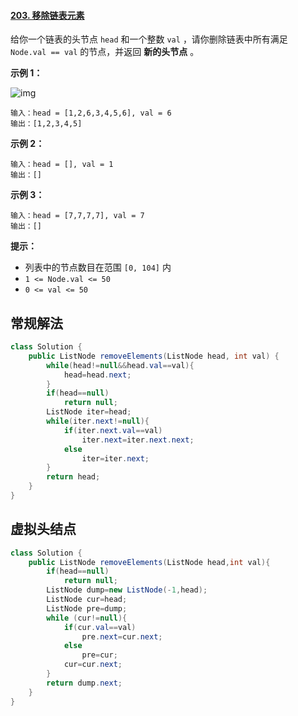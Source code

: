 #### [203. 移除链表元素](https://leetcode-cn.com/problems/remove-linked-list-elements/)



给你一个链表的头节点 `head` 和一个整数 `val` ，请你删除链表中所有满足 `Node.val == val` 的节点，并返回 **新的头节点** 。

 

**示例 1：**

![img](https://assets.leetcode.com/uploads/2021/03/06/removelinked-list.jpg)

```
输入：head = [1,2,6,3,4,5,6], val = 6
输出：[1,2,3,4,5]
```

**示例 2：**

```
输入：head = [], val = 1
输出：[]
```

**示例 3：**

```
输入：head = [7,7,7,7], val = 7
输出：[]
```

 

**提示：**

- 列表中的节点数目在范围 `[0, 104]` 内
- `1 <= Node.val <= 50`
- `0 <= val <= 50`

## 

## 常规解法

```java
class Solution {
    public ListNode removeElements(ListNode head, int val) {
        while(head!=null&&head.val==val){
            head=head.next;
        }
        if(head==null)
            return null;
        ListNode iter=head;
        while(iter.next!=null){
            if(iter.next.val==val)
                iter.next=iter.next.next;
            else
                iter=iter.next;
        }
        return head;
    }
}
```

## 虚拟头结点

```java
class Solution {
    public ListNode removeElements(ListNode head,int val){
        if(head==null)
            return null;
        ListNode dump=new ListNode(-1,head);
        ListNode cur=head;
        ListNode pre=dump;
        while (cur!=null){
            if(cur.val==val)
                pre.next=cur.next;
            else
                pre=cur;
            cur=cur.next;
        }
        return dump.next;
    }
}
```

